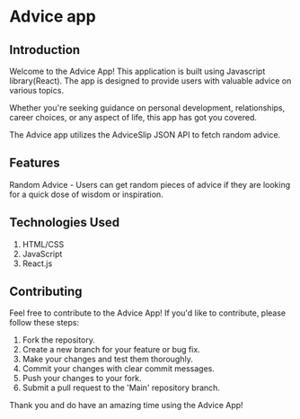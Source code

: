 # Advice app

## Introduction

Welcome to the Advice App! This application is built using Javascript library(React). The app is designed to provide users with valuable advice on various topics.

Whether you're seeking guidance on personal development, relationships, career choices, or any aspect of life, this app has got you covered.

The Advice app utilizes the AdviceSlip JSON API to fetch random advice.

## Features

Random Advice - Users can get random pieces of advice if they are looking for a quick dose of wisdom or inspiration.

## Technologies Used

1. HTML/CSS
2. JavaScript
3. React.js

## Contributing

Feel free to contribute to the Advice App! If you'd like to contribute, please follow these steps:

1. Fork the repository.
2. Create a new branch for your feature or bug fix.
3. Make your changes and test them thoroughly.
4. Commit your changes with clear commit messages.
5. Push your changes to your fork.
6. Submit a pull request to the 'Main' repository branch.

Thank you and do have an amazing time using the Advice App!
